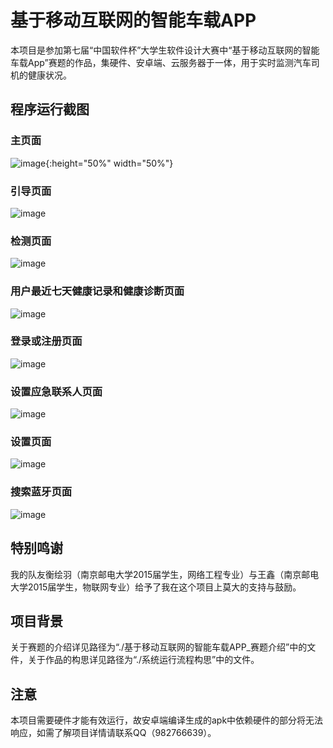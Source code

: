 # 基于移动互联网的智能车载APP
本项目是参加第七届“中国软件杯”大学生软件设计大赛中“基于移动互联网的智能车载App”赛题的作品，集硬件、安卓端、云服务器于一体，用于实时监测汽车司机的健康状况。

## 程序运行截图  
### 主页面  
![image](https://github.com/bmxbmx3/Detect_Driver-s_Health_System/blob/master/Android%E5%AE%A2%E6%88%B7%E7%AB%AF%E4%BB%A3%E7%A0%81/%E5%AE%89%E5%8D%93%E7%95%8C%E9%9D%A2%E6%88%AA%E5%9B%BE/%E4%B8%BB%E9%A1%B5%E9%9D%A2.jpg){:height="50%" width="50%"}

### 引导页面
![image](https://github.com/bmxbmx3/Detect_Driver-s_Health_System/blob/master/Android%E5%AE%A2%E6%88%B7%E7%AB%AF%E4%BB%A3%E7%A0%81/%E5%AE%89%E5%8D%93%E7%95%8C%E9%9D%A2%E6%88%AA%E5%9B%BE/%E5%BC%95%E5%AF%BC%E9%A1%B5%E9%9D%A2.jpg)

### 检测页面
![image](https://github.com/bmxbmx3/Detect_Driver-s_Health_System/blob/master/Android%E5%AE%A2%E6%88%B7%E7%AB%AF%E4%BB%A3%E7%A0%81/%E5%AE%89%E5%8D%93%E7%95%8C%E9%9D%A2%E6%88%AA%E5%9B%BE/%E6%A3%80%E6%B5%8B%E9%A1%B5%E9%9D%A2.jpg)

### 用户最近七天健康记录和健康诊断页面
![image](https://github.com/bmxbmx3/Detect_Driver-s_Health_System/blob/master/Android%E5%AE%A2%E6%88%B7%E7%AB%AF%E4%BB%A3%E7%A0%81/%E5%AE%89%E5%8D%93%E7%95%8C%E9%9D%A2%E6%88%AA%E5%9B%BE/%E7%94%A8%E6%88%B7%E6%9C%80%E8%BF%91%E4%B8%83%E5%A4%A9%E5%81%A5%E5%BA%B7%E8%AE%B0%E5%BD%95%E5%92%8C%E5%81%A5%E5%BA%B7%E8%AF%8A%E6%96%AD%E9%A1%B5%E9%9D%A2.jpg)

### 登录或注册页面
![image](https://github.com/bmxbmx3/Detect_Driver-s_Health_System/blob/master/Android%E5%AE%A2%E6%88%B7%E7%AB%AF%E4%BB%A3%E7%A0%81/%E5%AE%89%E5%8D%93%E7%95%8C%E9%9D%A2%E6%88%AA%E5%9B%BE/%E7%99%BB%E5%BD%95%E6%88%96%E6%B3%A8%E5%86%8C%E9%A1%B5%E9%9D%A2.jpg)

### 设置应急联系人页面
![image](https://github.com/bmxbmx3/Detect_Driver-s_Health_System/blob/master/Android%E5%AE%A2%E6%88%B7%E7%AB%AF%E4%BB%A3%E7%A0%81/%E5%AE%89%E5%8D%93%E7%95%8C%E9%9D%A2%E6%88%AA%E5%9B%BE/%E8%AE%BE%E7%BD%AE%E5%BA%94%E6%80%A5%E8%81%94%E7%B3%BB%E4%BA%BA%E9%A1%B5%E9%9D%A2.jpg)

### 设置页面
![image](https://github.com/bmxbmx3/Detect_Driver-s_Health_System/blob/master/Android%E5%AE%A2%E6%88%B7%E7%AB%AF%E4%BB%A3%E7%A0%81/%E5%AE%89%E5%8D%93%E7%95%8C%E9%9D%A2%E6%88%AA%E5%9B%BE/%E8%AE%BE%E7%BD%AE%E9%A1%B5%E9%9D%A2.jpg)

### 搜索蓝牙页面
![image](https://github.com/bmxbmx3/Detect_Driver-s_Health_System/blob/master/Android%E5%AE%A2%E6%88%B7%E7%AB%AF%E4%BB%A3%E7%A0%81/%E5%AE%89%E5%8D%93%E7%95%8C%E9%9D%A2%E6%88%AA%E5%9B%BE/%E6%90%9C%E7%B4%A2%E8%93%9D%E7%89%99%E9%A1%B5%E9%9D%A2.jpg)



## 特别鸣谢
我的队友衡绘羽（南京邮电大学2015届学生，网络工程专业）与王鑫（南京邮电大学2015届学生，物联网专业）给予了我在这个项目上莫大的支持与鼓励。

## 项目背景
关于赛题的介绍详见路径为“./基于移动互联网的智能车载APP_赛题介绍”中的文件，关于作品的构思详见路径为“./系统运行流程构思”中的文件。

## 注意
本项目需要硬件才能有效运行，故安卓端编译生成的apk中依赖硬件的部分将无法响应，如需了解项目详情请联系QQ（982766639）。
